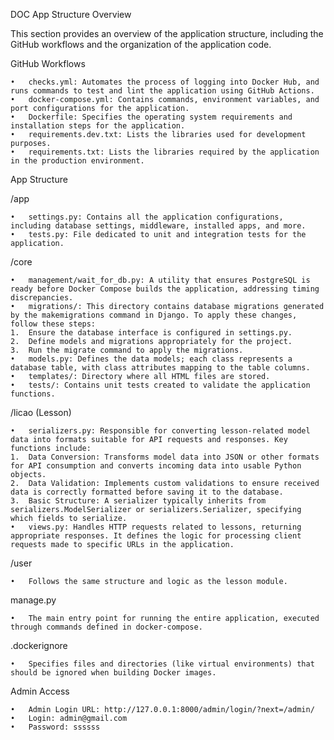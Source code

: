 DOC App Structure Overview

This section provides an overview of the application structure, including the GitHub workflows and the organization of the application code.

GitHub Workflows

	•	checks.yml: Automates the process of logging into Docker Hub, and runs commands to test and lint the application using GitHub Actions.
	•	docker-compose.yml: Contains commands, environment variables, and port configurations for the application.
	•	Dockerfile: Specifies the operating system requirements and installation steps for the application.
	•	requirements.dev.txt: Lists the libraries used for development purposes.
	•	requirements.txt: Lists the libraries required by the application in the production environment.

App Structure

/app

	•	settings.py: Contains all the application configurations, including database settings, middleware, installed apps, and more.
	•	tests.py: File dedicated to unit and integration tests for the application.

/core

	•	management/wait_for_db.py: A utility that ensures PostgreSQL is ready before Docker Compose builds the application, addressing timing discrepancies.
	•	migrations/: This directory contains database migrations generated by the makemigrations command in Django. To apply these changes, follow these steps:
	1.	Ensure the database interface is configured in settings.py.
	2.	Define models and migrations appropriately for the project.
	3.	Run the migrate command to apply the migrations.
	•	models.py: Defines the data models; each class represents a database table, with class attributes mapping to the table columns.
	•	templates/: Directory where all HTML files are stored.
	•	tests/: Contains unit tests created to validate the application functions.

/licao (Lesson)

	•	serializers.py: Responsible for converting lesson-related model data into formats suitable for API requests and responses. Key functions include:
	1.	Data Conversion: Transforms model data into JSON or other formats for API consumption and converts incoming data into usable Python objects.
	2.	Data Validation: Implements custom validations to ensure received data is correctly formatted before saving it to the database.
	3.	Basic Structure: A serializer typically inherits from serializers.ModelSerializer or serializers.Serializer, specifying which fields to serialize.
	•	views.py: Handles HTTP requests related to lessons, returning appropriate responses. It defines the logic for processing client requests made to specific URLs in the application.

/user

	•	Follows the same structure and logic as the lesson module.

manage.py

	•	The main entry point for running the entire application, executed through commands defined in docker-compose.

.dockerignore

	•	Specifies files and directories (like virtual environments) that should be ignored when building Docker images.

Admin Access

	•	Admin Login URL: http://127.0.0.1:8000/admin/login/?next=/admin/
	•	Login: admin@gmail.com
	•	Password: ssssss
